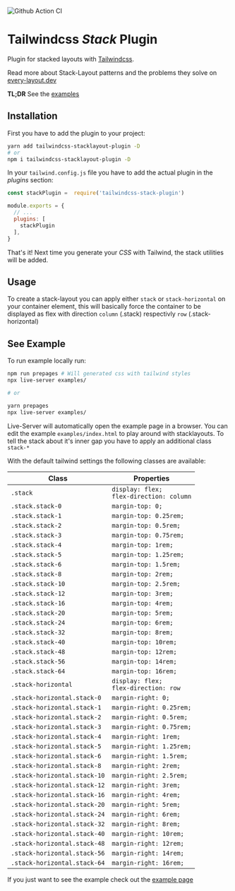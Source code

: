 ![Github Action CI](https://github.com/tnobody/tailwindcss-stacklayout-plugin/workflows/Node.js%20Build%20and%20Validate/badge.svg)

# Tailwindcss _Stack_ Plugin

Plugin for stacked layouts with [Tailwindcss](https://tailwindcss.com/).

Read more about Stack-Layout patterns and the problems they solve on [every-layout.dev](https://every-layout.dev/layouts/stack/)

**TL;DR** See the [examples](https://tnobody.github.io/tailwindcss-stacklayout-plugin/)

## Installation

First you have to add the plugin to your project:

```bash
yarn add tailwindcss-stacklayout-plugin -D
# or
npm i tailwindcss-stacklayout-plugin -D
```

In your `tailwind.config.js` file you have to add the actual plugin in the _plugins_ section:

```javascript
const stackPlugin =  require('tailwindcss-stack-plugin')

module.exports = {
  // ...
  plugins: [
    stackPlugin
  ],
}

```

That's it! Next time you generate your _CSS_ with Tailwind, the stack utilities will be added.

## Usage

To create a stack-layout you can apply either `stack` or `stack-horizontal` on your container element, this will basically force the container to be displayed as flex with direction `column` (.stack) respectivly `row` (.stack-horizontal)

## See Example

To run example locally run:

```bash
npm run prepages # Will generated css with tailwind styles
npx live-server examples/

# or

yarn prepages
npx live-server examples/

```

Live-Server will automatically open the example page in a browser. You can edit the example `examples/index.html` to play around with stacklayouts. To tell the stack about it's inner gap you have to apply an additional class `stack-*`

With the default tailwind settings the following classes are available:

| Class                         | Properties                |
|-------------------------------|---------------------------|
| `.stack`                      | `display: flex;`<br />`flex-direction: column` |
| `.stack.stack-0`              | `margin-top: 0;`          |
| `.stack.stack-1`              | `margin-top: 0.25rem;`    |
| `.stack.stack-2`              | `margin-top: 0.5rem;`     |
| `.stack.stack-3`              | `margin-top: 0.75rem;`    |
| `.stack.stack-4`              | `margin-top: 1rem;`       |
| `.stack.stack-5`              | `margin-top: 1.25rem;`    |
| `.stack.stack-6`              | `margin-top: 1.5rem;`     |
| `.stack.stack-8`              | `margin-top: 2rem;`       |
| `.stack.stack-10`             | `margin-top: 2.5rem;`     |
| `.stack.stack-12`             | `margin-top: 3rem;`       |
| `.stack.stack-16`             | `margin-top: 4rem;`       |
| `.stack.stack-20`             | `margin-top: 5rem;`       |
| `.stack.stack-24`             | `margin-top: 6rem;`       |
| `.stack.stack-32`             | `margin-top: 8rem;`       |
| `.stack.stack-40`             | `margin-top: 10rem;`      |
| `.stack.stack-48`             | `margin-top: 12rem;`      |
| `.stack.stack-56`             | `margin-top: 14rem;`      |
| `.stack.stack-64`             | `margin-top: 16rem;`      |
| `.stack-horizontal`           | `display: flex;`<br />`flex-direction: row` |
| `.stack-horizontal.stack-0`   | `margin-right: 0;`        |
| `.stack-horizontal.stack-1`   | `margin-right: 0.25rem;`  |
| `.stack-horizontal.stack-2`   | `margin-right: 0.5rem;`   |
| `.stack-horizontal.stack-3`   | `margin-right: 0.75rem;`  |
| `.stack-horizontal.stack-4`   | `margin-right: 1rem;`     |
| `.stack-horizontal.stack-5`   | `margin-right: 1.25rem;`  |
| `.stack-horizontal.stack-6`   | `margin-right: 1.5rem;`   |
| `.stack-horizontal.stack-8`   | `margin-right: 2rem;`     |
| `.stack-horizontal.stack-10`  | `margin-right: 2.5rem;`   |
| `.stack-horizontal.stack-12`  | `margin-right: 3rem;`     |
| `.stack-horizontal.stack-16`  | `margin-right: 4rem;`     |
| `.stack-horizontal.stack-20`  | `margin-right: 5rem;`     |
| `.stack-horizontal.stack-24`  | `margin-right: 6rem;`     |
| `.stack-horizontal.stack-32`  | `margin-right: 8rem;`     |
| `.stack-horizontal.stack-40`  | `margin-right: 10rem;`    |
| `.stack-horizontal.stack-48`  | `margin-right: 12rem;`    |
| `.stack-horizontal.stack-56`  | `margin-right: 14rem;`    |
| `.stack-horizontal.stack-64`  | `margin-right: 16rem;`    |

If you just want to see the example check out the [example page](https://tnobody.github.io/tailwindcss-stacklayout-plugin/)
